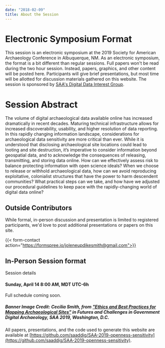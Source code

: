 ```yaml
---
date: "2018-02-09"
title: About the Session
---
```


# Electronic Symposium Format

This session is an electronic symposium at the 2019 Society for American Archaeology Conference in Albuquerque, NM. As an electronic symposium, the format is a bit different than regular sessions. Full papers won't be read during the two hour session. Instead, papers, graphics, and other content will be posted here. Participants will give brief presentations, but most time will be allotted for discussion materials gathered on this website. The session is sponsored by [SAA's Digital Data Interest Group](https://saaddig.github.io/news/).



# Session Abstract

The volume of digital archaeological data available online has increased dramatically in recent decades. Maturing technical infrastructure allows for increased discoverability, usability, and higher resolution of data reporting. In this rapidly changing information landscape, considerations for archaeological data sensitivity are more critical than ever. While it is understood that disclosing archaeological site locations could lead to looting and site destruction, it’s imperative to consider information beyond geospatial data, and to acknowledge the consequences of releasing, transmitting, and storing data online. How can we effectively assess risk to balance protecting information with open science ideals? When we choose to release or withhold archaeological data, how can we avoid reproducing exploitative, colonialist structures that have the power to harm descendent communities? What practical steps can we take, and how have we adjusted our procedural guidelines to keep pace with the rapidly-changing world of digital data online?

## Outside Contributors

While formal, in-person discussion and presentation is limited to registered participants, we'd love to post additional presentations or papers on this site. 


{{< form-contact action="https://formspree.io/joleneupdikesmith@gmail.com">}}  
  

  
  
  
## In-Person Session format


Session details

#### Sunday, April 14 8:00 AM, MDT UTC-6h

Full schedule coming soon.  


##### Banner Image Credit: Cecilia Smith, from ["Ethics and Best Practices for Mapping Archaeological Sites"](https://aejolene.github.io/SAA2018digigovt/mapping-smith.html) in *Futures and Challenges in Government Digital Archaeology*, SAA 2019, Washington, D.C.  


All papers, presentations, and the code used to generate this website are available at [https://github.com/saaddig/SAA-2019-openness-sensitivity](https://github.com/saaddig/SAA-2019-openness-sensitivity). 


